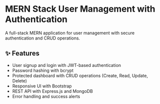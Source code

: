 # MERN Stack User Management with Authentication
A full-stack MERN application for user management with secure authentication and CRUD operations.
## ✨ Features
- User signup and login with JWT-based authentication  
- Password hashing with bcrypt  
- Protected dashboard with CRUD operations (Create, Read, Update, Delete)  
- Responsive UI with Bootstrap  
- REST API with Express.js and MongoDB  
- Error handling and success alerts  
